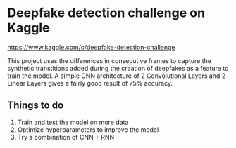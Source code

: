 #  Deepfake detection challenge on Kaggle 

https://www.kaggle.com/c/deepfake-detection-challenge

This project uses the differences in consecutive frames to capture the synthetic transtitions added during the creation of deepfakes as a feature to train the model.
A simple CNN architecture of 2 Convolutional Layers and 2 Linear Layers gives a fairly good result of 75% accuracy. 

## Things to do
1. Train and test the model on more data
2. Optimize hyperparameters to improve the model
3. Try a combination of CNN + RNN 
